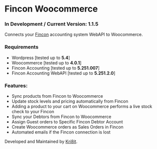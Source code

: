 # Fincon Woocommerce
### In Development / Current Version: 1.1.5
Connects your [Fincon](https://fincon.co.za/) accounting system WebAPI to Woocommerce.

### Requirements
- Wordpress [tested up to **5.4**]
- Woocommerce [tested up to **4.0.1**]
- Fincon Accounting [tested up to **5.251.007**]
- Fincon Accounting WebAPI [tested up to **5.251.2.0**]

### Features:
- Sync products from Fincon to Woocommerce
- Update stock levels and pricing automatically from Fincon
- Adding a product to your cart on Woocommerce performs a live stock check to your Fincon
- Sync your Debtors from Fincon to Woocommerce
- Assign Guest orders to Specific Fincon Debtor Account
- Create Woocommerce orders as Sales Orders in Fincon
- Automated emails if the Fincon connection is lost

Developed and Maintained by [Kri8it](https://kri8it.com/).
